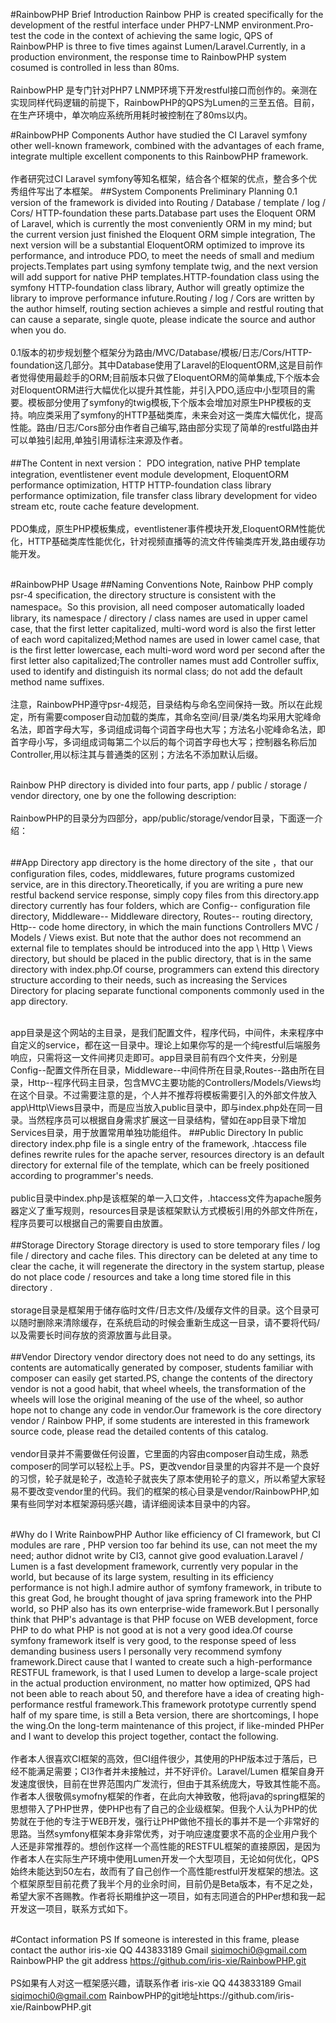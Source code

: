 #RainbowPHP Brief Introduction
Rainbow PHP is created specifically for the development of the restful interface under PHP7-LNMP environment.Pro-test the code in the context of achieving the same logic, QPS of RainbowPHP is three to five times against Lumen/Laravel.Currently, in a production environment, the response time to RainbowPHP system cosumed is controlled in less than 80ms.<br/><br/>
RainbowPHP 是专门针对PHP7 LNMP环境下开发restful接口而创作的。亲测在实现同样代码逻辑的前提下，RainbowPHP的QPS为Lumen的三至五倍。目前，在生产环境中，单次响应系统所用耗时被控制在了80ms以内。

#RainbowPHP Components
Author have studied the CI Laravel symfony other well-known framework, combined with the advantages of each frame, integrate multiple excellent components to this RainbowPHP framework.<br/><br/>
作者研究过CI Laravel symfony等知名框架，结合各个框架的优点，整合多个优秀组件写出了本框架。
##System Components
Preliminary Planning 0.1 version of the framework is divided into Routing / Database / template / log / Cors/ HTTP-foundation  these parts.Database part uses the Eloquent ORM of Laravel, which is currently the most conveniently ORM in my mind;  but the current version just finished the Eloquent ORM simple integration, The next version will be a substantial EloquentORM optimized to improve its performance, and introduce PDO, to meet the needs of small and medium projects.Templates part using symfony template twig, and the next version will add support for native PHP templates.HTTP-foundation class using the symfony HTTP-foundation class library, Author will greatly optimize the library to improve performance infuture.Routing / log / Cors are written  by the author himself, routing section achieves a simple and restful routing that can cause a separate, single quote, please indicate the source and author when you do.<br/><br/>
0.1版本的初步规划整个框架分为路由/MVC/Database/模板/日志/Cors/HTTP-foundation这几部分。其中Database使用了Laravel的EloquentORM,这是目前作者觉得使用最趁手的ORM;目前版本只做了EloquentORM的简单集成,下个版本会对EloquentORM进行大幅优化以提升其性能，并引入PDO,适应中小型项目的需要。模板部分使用了symfony的twig模板,下个版本会增加对原生PHP模板的支持。响应类采用了symfony的HTTP基础类库，未来会对这一类库大幅优化，提高性能。路由/日志/Cors部分由作者自己编写,路由部分实现了简单的restful路由并可以单独引起用,单独引用请标注来源及作者。<br/><br/>
##The Content in next version：
PDO integration, native PHP template integration, eventlistener event module development, EloquentORM performance optimization, HTTP HTTP-foundation class library performance optimization, file transfer class library development for video stream etc, route cache feature development.<br/><br/>
PDO集成，原生PHP模板集成，eventlistener事件模块开发,EloquentORM性能优化，HTTP基础类库性能优化，针对视频直播等的流文件传输类库开发,路由缓存功能开发。<br/><br/>

#RainbowPHP Usage
##Naming Conventions
Note, Rainbow PHP comply psr-4 specification, the directory structure is consistent with the namespace。So this provision, all need composer automatically loaded library, its namespace / directory / class names are used in upper camel case, that the first letter capitalized, multi-word word is also the first letter of each word capitalized;Method names are used in lower camel case, that is the first letter lowercase, each multi-word word word per second after the first letter also capitalized;The controller names must add Controller suffix, used to identify and distinguish its normal class; do not add the default method name suffixes.<br/><br/>
注意，RainbowPHP遵守psr-4规范，目录结构与命名空间保持一致。所以在此规定，所有需要composer自动加载的类库，其命名空间/目录/类名均采用大驼峰命名法，即首字母大写，多词组成词每个词首字母也大写；方法名小驼峰命名法，即首字母小写，多词组成词每第二个以后的每个词首字母也大写；控制器名称后加Controller,用以标注其与普通类的区别；方法名不添加默认后缀。<br/><br/>

Rainbow PHP directory is divided into four parts, app / public / storage / vendor directory, one by one the following description:<br/><br/>
RainbowPHP的目录分为四部分，app/public/storage/vendor目录，下面逐一介绍：<br/><br/>

##App Directory
app directory is the home directory of the site ，that our configuration files, codes, middlewares, future programs customized service, are in this directory.Theoretically, if you are writing a pure new restful backend service response, simply copy files from this directory.app directory currently has four folders, which are Config-- configuration file directory, Middleware-- Middleware directory, Routes-- routing directory, Http-- code home directory, in which the main functions Controllers MVC / Models / Views exist. But note that the author does not recommend an external file to templates should be introduced into the app \ Http \ Views directory, but should be placed in the public directory, that is in the same directory with index.php.Of course, programmers can extend this directory structure according to their needs, such as increasing the Services Directory for placing separate functional components commonly used in the app directory.<br/><br/>


app目录是这个网站的主目录，是我们配置文件，程序代码，中间件，未来程序中自定义的service，都在这一目录中。理论上如果你写的是一个纯restful后端服务响应，只需将这一文件间拷贝走即可。app目录目前有四个文件夹，分别是Config--配置文件所在目录，Middleware--中间件所在目录,Routes--路由所在目录，Http--程序代码主目录，包含MVC主要功能的Controllers/Models/Views均在这个目录。不过需要注意的是，个人并不推荐将模板需要引入的外部文件放入app\Http\Views目录中，而是应当放入public目录中，即与index.php处在同一目录。当然程序员可以根据自身需求扩展这一目录结构，譬如在app目录下增加Services目录，用于放置常用单独功能组件。
##Public Directory
In public directory index.php file is a single entry of the framework, .htaccess file defines rewrite rules for the apache server, resources directory is an default directory for external file of the template, which can be freely positioned according to programmer's needs.<br/><br/>
public目录中index.php是该框架的单一入口文件，.htaccess文件为apache服务器定义了重写规则，resources目录是该框架默认方式模板引用的外部文件所在，程序员要可以根据自己的需要自由放置。<br/><br/>
##Storage Directory
Storage directory is used to store temporary files / log file / directory and cache files. This directory can be deleted at any time to clear the cache, it will regenerate the directory in the system startup, please do not place code / resources and take a long time stored file in this directory .<br/><br/>
storage目录是框架用于储存临时文件/日志文件/及缓存文件的目录。这个目录可以随时删除来清除缓存，在系统启动的时候会重新生成这一目录，请不要将代码/以及需要长时间存放的资源放置与此目录。<br/><br/>
##Vendor Directory
vendor directory does not need to do any settings, its contents are automatically generated by composer, students familiar with composer can easily get started.PS, change the contents of the directory vendor is not a good habit, that wheel wheels, the transformation of the wheels will lose the original meaning of the use of the wheel, so  author hope not to change any code in vendor.Our framework is the core directory vendor / Rainbow PHP, if some students are interested in this framework source code, please read the detailed contents of this catalog.<br/><br/>
vendor目录并不需要做任何设置，它里面的内容由composer自动生成，熟悉composer的同学可以轻松上手。PS，更改vendor目录里的内容并不是一个良好的习惯，轮子就是轮子，改造轮子就丧失了原本使用轮子的意义，所以希望大家轻易不要改变vendor里的代码。我们的框架的核心目录是vendor/RainbowPHP,如果有些同学对本框架源码感兴趣，请详细阅读本目录中的内容。<br/><br/>

#Why do I Write RainbowPHP
Author like efficiency of CI framework, but CI modules are rare , PHP version too far behind its use, can not meet the my need; author didnot write by CI3, cannot give good evaluation.Laravel / Lumen is  a fast development framework, currently very popular in the world, but because of its large system, resulting in its efficiency performance is not high.I admire author of symfony framework, in tribute to this great God, he brought thought of java spring framework into the PHP world, so PHP also has its own enterprise-wide framework.But I personally think that PHP's advantage is that PHP focuse on WEB development, force PHP to do what PHP is not good at  is not a very good idea.Of course symfony framework itself is very good, to the response speed of less demanding business users I personally very recommend symfony framework.Direct cause that I wanted to create such a high-performance RESTFUL framework, is that I used Lumen to develop a large-scale project in the actual production environment, no matter how optimized, QPS had not been able to reach about 50, and therefore have a  idea of creating high-performance restful framework.This framework prototype currently spend half of my spare time, is still a Beta version, there are shortcomings, I hope the wing.On the long-term maintenance of this project, if like-minded PHPer and I want to develop this project together, contact the following.<br/><br/>
作者本人很喜欢CI框架的高效，但CI组件很少，其使用的PHP版本过于落后，已经不能满足需要；CI3作者并未接触过，并不好评价。Laravel/Lumen
框架自身开发速度很快，目前在世界范围内广发流行，但由于其系统庞大，导致其性能不高。作者本人很敬佩symofny框架的作者，在此向大神致敬，他将java的spring框架的思想带入了PHP世界，使PHP也有了自己的企业级框架。但我个人认为PHP的优势就在于他的专注于WEB开发，强行让PHP做他不擅长的事并不是一个非常好的思路。当然symfony框架本身非常优秀，对于响应速度要求不高的企业用户我个人还是非常推荐的。想创作这样一个高性能的RESTFUL框架的直接原因，是因为作者本人在实际生产环境中使用Lumen开发一个大型项目，无论如何优化，QPS始终未能达到50左右，故而有了自己创作一个高性能restful开发框架的想法。这个框架原型目前花费了我半个月的业余时间，目前仍是Beta版本，有不足之处，希望大家不吝赐教。作者将长期维护这一项目，如有志同道合的PHPer想和我一起开发这一项目，联系方式如下。<br/><br/>

#Contact information
PS If someone is interested in this frame, please contact the author iris-xie QQ 443833189 Gmail siqimochi0@gmail.com
RainbowPHP the git address https://github.com/iris-xie/RainbowPHP.git<br/><br/>
PS如果有人对这一框架感兴趣，请联系作者 iris-xie  QQ 443833189 Gmail siqimochi0@gmail.com     RainbowPHP的git地址https://github.com/iris-xie/RainbowPHP.git

